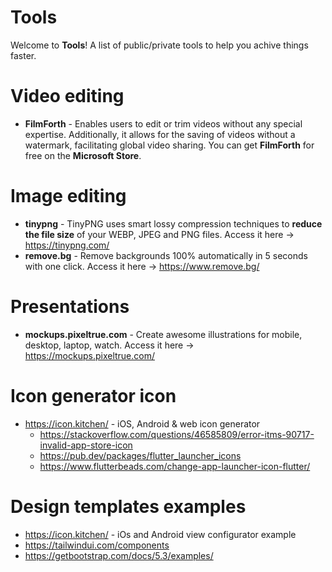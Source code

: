 # Tools
Welcome to **Tools**! A list of public/private tools to help you achive things faster.

# Video editing
- **FilmForth** - Enables users to edit or trim videos without any special expertise. Additionally, it allows for the saving of videos without a watermark, facilitating global video sharing. You can get **FilmForth** for free on the **Microsoft Store**.

# Image editing
- **tinypng** - TinyPNG uses smart lossy compression techniques to **reduce the file size** of your WEBP, JPEG and PNG files. Access it here -> https://tinypng.com/
- **remove.bg** - Remove backgrounds 100% automatically in 5 seconds with one click. Access it here -> https://www.remove.bg/


# Presentations
- **mockups.pixeltrue.com** - Create awesome illustrations for mobile, desktop, laptop, watch. Access it here -> https://mockups.pixeltrue.com/

# Icon generator icon
- https://icon.kitchen/ - iOS, Android & web icon generator
    - https://stackoverflow.com/questions/46585809/error-itms-90717-invalid-app-store-icon
    - https://pub.dev/packages/flutter_launcher_icons
    - https://www.flutterbeads.com/change-app-launcher-icon-flutter/
 





# Design templates examples
- https://icon.kitchen/ - iOs and Android view configurator example
- https://tailwindui.com/components
- https://getbootstrap.com/docs/5.3/examples/
